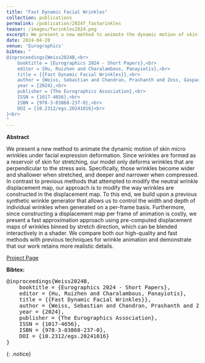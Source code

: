 ```yaml
---
title: "Fast Dynamic Facial Wrinkles"
collection: publications
permalink: /publication/2024f_fastwrinkles
teaser: /images/fwrinkles2024.png
excerpt: We present a new method to animate the dynamic motion of skin micro wrinkles under facial expression deformation. [[Project Page]](https://studios.disneyresearch.com/2024/04/26/fast-dynamic-facial-wrinkles/)<br><br><br>
date: 2024-04-20
venue: 'Eurographics'
bibtex: "
@inproceedings{Weiss2024B,<br>
    booktitle = {Eurographics 2024 - Short Papers},<br>
    editor = {Hu, Ruizhen and Charalambous, Panayiotis},<br>
    title = {{Fast Dynamic Facial Wrinkles}},<br>
    author = {Weiss, Sebastian and Chandran, Prashanth and Zoss, Gaspard and Bradley, Derek},<br>
    year = {2024},<br>
    publisher = {The Eurographics Association},<br>
    ISSN = {1017-4656},<br>
    ISBN = {978-3-03868-237-0},<br>
    DOI = {10.2312/egs.20241016}<br>
}<br>
"
---
```


**Abstract**
<p>
We present a new method to animate the dynamic motion of skin micro wrinkles under facial expression deformation. Since wrinkles are formed as a reservoir of skin for stretching, our model only deforms wrinkles that are perpendicular to the stress axis. Specifically, those wrinkles become wider and shallower when stretched, and deeper and narrower when compressed. In contrast to previous methods that attempted to modify the neutral wrinkle displacement map, our approach is to modify the way wrinkles are constructed in the displacement map. To this end, we build upon a previous synthetic wrinkle generator that allows us to control the width and depth of individual wrinkles when generated on a per-frame basis. Furthermore, since constructing a displacement map per frame of animation is costly, we present a fast approximation approach using pre-computed displacement maps of wrinkles binned by stretch direction, which can be blended interactively in a shader. We compare both our high-quality and fast methods with previous techniques for wrinkle animation and demonstrate that our work retains more realistic details.
</p>

[Project Page](https://studios.disneyresearch.com/2024/04/26/fast-dynamic-facial-wrinkles/)

**Bibtex:** 
<pre>
@inproceedings{Weiss2024B,
    booktitle = {Eurographics 2024 - Short Papers},
    editor = {Hu, Ruizhen and Charalambous, Panayiotis},
    title = {{Fast Dynamic Facial Wrinkles}},
    author = {Weiss, Sebastian and Chandran, Prashanth and Zoss, Gaspard and Bradley, Derek},
    year = {2024},
    publisher = {The Eurographics Association},
    ISSN = {1017-4656},
    ISBN = {978-3-03868-237-0},
    DOI = {10.2312/egs.20241016}
}
</pre>
{: .notice}